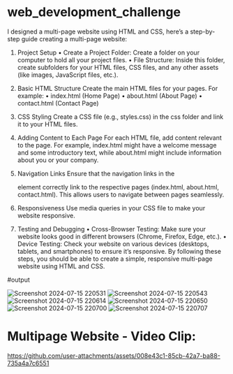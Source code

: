 # web_development_challenge
I designed a multi-page website using HTML and CSS, here’s a step-by-step guide creating a multi-page website:

1. Project Setup
•	Create a Project Folder: Create a folder on your computer to hold all your project files.
•	File Structure: Inside this folder, create subfolders for your HTML files, CSS files, and any other assets (like images, JavaScript files, etc.).

2. Basic HTML Structure
Create the main HTML files for your pages. For example:
•	index.html (Home Page)
•	about.html (About Page)
•	contact.html (Contact Page)

3. CSS Styling
Create a CSS file (e.g., styles.css) in the css folder and link it to your HTML files.

4. Adding Content to Each Page
For each HTML file, add content relevant to the page. For example, index.html might have a welcome message and some introductory text, while about.html might include information about you or your company.

5. Navigation Links
Ensure that the navigation links in the <nav> element correctly link to the respective pages (index.html, about.html, contact.html). This allows users to navigate between pages seamlessly.

6. Responsiveness
Use media queries in your CSS file to make your website responsive.

7. Testing and Debugging
•	Cross-Browser Testing: Make sure your website looks good in different browsers (Chrome, Firefox, Edge, etc.).
•	Device Testing: Check your website on various devices (desktops, tablets, and smartphones) to ensure it’s responsive.
By following these steps, you should be able to create a simple, responsive multi-page website using HTML and CSS.

#output

![Screenshot 2024-07-15 220531](https://github.com/user-attachments/assets/eba1db39-3241-4295-9954-fb0547ca5b20)
![Screenshot 2024-07-15 220543](https://github.com/user-attachments/assets/ccc5af3c-a193-42d7-be19-fef3103bae6e)
![Screenshot 2024-07-15 220614](https://github.com/user-attachments/assets/047ca463-58e3-44b9-a3dc-9f35eb378f84)
![Screenshot 2024-07-15 220650](https://github.com/user-attachments/assets/ab1e874c-51cf-4d19-9faf-cfe3383084f8)
![Screenshot 2024-07-15 220700](https://github.com/user-attachments/assets/b822044a-63b5-4195-8478-ef6e350c782b)
![Screenshot 2024-07-15 220707](https://github.com/user-attachments/assets/179c78cc-2726-407e-ae11-d86af6d93e76)


# Multipage Website - Video Clip:




https://github.com/user-attachments/assets/008e43c1-85cb-42a7-ba88-735a4a7c6551












